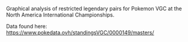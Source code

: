 Graphical analysis of restricted legendary pairs for Pokemon VGC at the North America International Championships.

Data found here: https://www.pokedata.ovh/standingsVGC/0000149/masters/